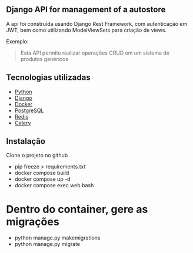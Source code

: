 ## Django API for management of a autostore

A api foi construída usando Django Rest Framework, com autenticação em JWT, bem como utilizando ModelViewSets para criação de views.

Exemplo:
> Esta API permite realizar operações CRUD em um sistema de produtos genéricos

## Tecnologias utilizadas

- [Python](https://www.python.org/)
- [Django](https://www.djangoproject.com/)
- [Docker](https://www.docker.com/)
- [PostgreSQL](https://www.postgresql.org/)
- [Redis](https://redis.io/)
- [Celery](https://docs.celeryproject.org/)

## Instalação

Clone o projeto no github

- pip freeze > requirements.txt
- docker compose build
- docker compose up -d
- docker compose exec web bash

# Dentro do container, gere as migrações

- python manage.py makemigrations
- python manage.py migrate
